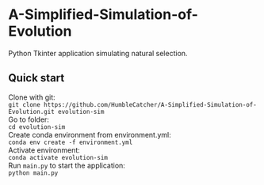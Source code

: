 # A-Simplified-Simulation-of-Evolution
Python Tkinter application simulating natural selection.

## Quick start
Clone with git:<br/>
`git clone https://github.com/HumbleCatcher/A-Simplified-Simulation-of-Evolution.git evolution-sim`<br/>
Go to folder:<br/>
`cd evolution-sim`<br/>
Create conda environment from environment.yml:<br/>
`conda env create -f environment.yml`<br/>
Activate environment:<br/>
`conda activate evolution-sim`<br/>
Run `main.py` to start the application:<br/>
`python main.py`<br/>

